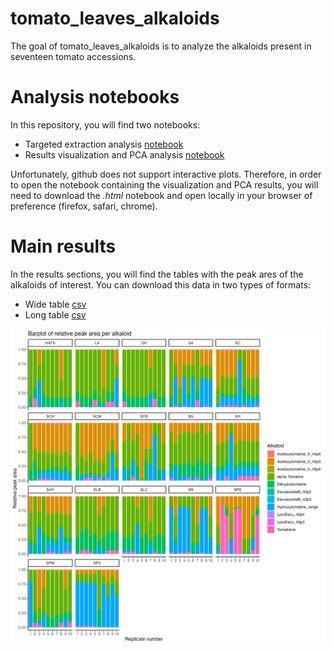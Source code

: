 # tomato_leaves_alkaloids

<!-- badges: start -->

<!-- badges: end -->

The goal of tomato_leaves_alkaloids is to analyze the alkaloids present in seventeen tomato accessions.

# Analysis notebooks

In this repository, you will find two notebooks:

-   Targeted extraction analysis [notebook](https://github.com/CooperstoneLab/tomato_leaves_alkaloids/blob/main/Alkaloids_report.ipynb)
-   Results visualization and PCA analysis [notebook](https://github.com/CooperstoneLab/tomato_leaves_alkaloids/blob/main/Alkaloids_visualization.html)

Unfortunately, github does not support interactive plots. Therefore, in order to open the notebook containing the visualization and PCA results, you will need to download the *.html* notebook and open locally in your browser of preference (firefox, safari, chrome).

# Main results

In the results sections, you will find the tables with the peak ares of the alkaloids of interest. You can download this data in two types of formats:

-   Wide table [csv](https://github.com/CooperstoneLab/tomato_leaves_alkaloids/blob/main/Results/wide_Alkaloids_allSamples.csv)
-   Long table [csv](https://github.com/CooperstoneLab/tomato_leaves_alkaloids/blob/main/Results/All_samples_fixed_rt.csv)

![](Results/Relative_abun_sample.jpg)
